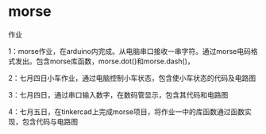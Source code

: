 # morse
作业

1：morse作业，在arduino内完成。从电脑串口接收一串字符。通过morse电码格式发出。包含morse库函数，morse.dot()和morse.dash()，

2：七月四日小车作业，通过电脑控制小车状态，包含使小车状态的代码及电路图

3：七月四日，通过串口输入数字，在数码管显示，包含其代码和电路图

4：七月五日，在tinkercad上完成morse项目，将作业一中的库函数通过函数实现，包含代码与电路图
